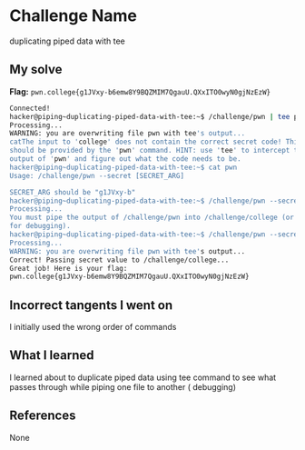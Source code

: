 # Challenge Name
duplicating piped data with tee

## My solve
**Flag:** `pwn.college{g1JVxy-b6emw8Y9BQZMIM7QgauU.QXxITO0wyN0gjNzEzW}`

```bash
Connected!
hacker@piping~duplicating-piped-data-with-tee:~$ /challenge/pwn | tee pwn | /challenge/college
Processing...
WARNING: you are overwriting file pwn with tee's output...
catThe input to 'college' does not contain the correct secret code! This code
should be provided by the 'pwn' command. HINT: use 'tee' to intercept the
output of 'pwn' and figure out what the code needs to be.
hacker@piping~duplicating-piped-data-with-tee:~$ cat pwn
Usage: /challenge/pwn --secret [SECRET_ARG]

SECRET_ARG should be "g1JVxy-b"
hacker@piping~duplicating-piped-data-with-tee:~$ /challenge/pwn --secret g1JVxy-b
Processing...
You must pipe the output of /challenge/pwn into /challenge/college (or 'tee'
for debugging).
hacker@piping~duplicating-piped-data-with-tee:~$ /challenge/pwn --secret g1JVxy-b | tee pwn | /challenge/college
Processing...
WARNING: you are overwriting file pwn with tee's output...
Correct! Passing secret value to /challenge/college...
Great job! Here is your flag:
pwn.college{g1JVxy-b6emw8Y9BQZMIM7QgauU.QXxITO0wyN0gjNzEzW}
```
## Incorrect tangents I went on
I initially used the wrong order of commands

## What I learned
I learned about to duplicate piped data using tee command to see what passes through while piping one file to another ( debugging)

## References 
None
